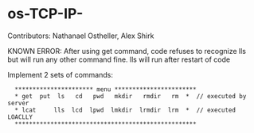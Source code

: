 # os-TCP-IP-

Contributors:
  Nathanael Ostheller,
  Alex Shirk
  
  KNOWN ERROR:
    After using get command, code refuses to recognize lls but will run any other command fine. lls will run after restart of code
 
 Implement 2 sets of commands:

      ********************** menu ***********************
      * get  put  ls   cd   pwd   mkdir   rmdir   rm  *  // executed by server
      * lcat     lls  lcd  lpwd  lmkdir  lrmdir  lrm  *  // executed LOACLLY
      ***************************************************
